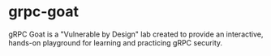 # grpc-goat
gRPC Goat is a "Vulnerable by Design" lab created to provide an interactive, hands-on playground for learning and practicing gRPC security.
